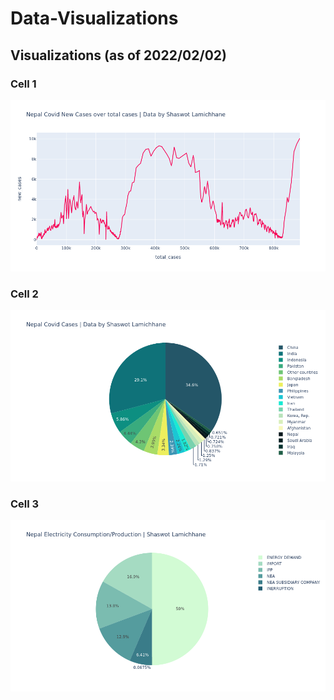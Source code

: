 # Data-Visualizations
## Visualizations (as of 2022/02/02)
### Cell 1
![Cell 1](https://github.com/SaswotLamichhane/Data-Visualizations/blob/main/1.png?raw=true)
### Cell 2
![Cell 2](https://github.com/SaswotLamichhane/Data-Visualizations/blob/main/2.png?raw=true)
### Cell 3
![Cell 3](https://github.com/SaswotLamichhane/Data-Visualizations/blob/main/3.png?raw=true)
